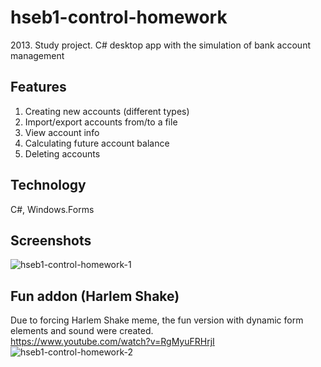 # hseb1-control-homework
2013\. Study project. C# desktop app with the simulation of bank account management
## Features
1. Creating new accounts (different types)
2. Import/export accounts from/to a file
3. View account info
4. Calculating future account balance
5. Deleting accounts
## Technology
C#, Windows.Forms
## Screenshots
![hseb1-control-homework-1](https://user-images.githubusercontent.com/6568251/167873193-2df57b29-3e8f-47f6-aefc-6b9d657b6928.png)
## Fun addon (Harlem Shake)
Due to forcing Harlem Shake meme, the fun version with dynamic form elements and sound were created.  
https://www.youtube.com/watch?v=RgMyuFRHrjI
![hseb1-control-homework-2](https://user-images.githubusercontent.com/6568251/167872323-00cfb4a5-b0ab-4c7c-ac4d-8a6b9634cb8b.png)
